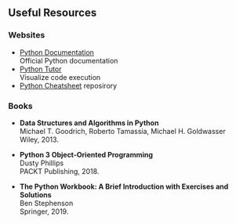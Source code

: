 ## Useful Resources

### Websites

- [Python Documentation](https://docs.python.org/3/) \
  Official Python documentation
- [Python Tutor](http://pythontutor.com/visualize.html#mode=edit) \
  Visualize code execution
- [Python Cheatsheet](https://github.com/gto76/python-cheatsheet.git) reposirory

### Books

- **Data Structures and Algorithms in Python**\
  Michael T. Goodrich, Roberto Tamassia, Michael H. Goldwasser\
  Wiley, 2013.
  
- **Python 3 Object-Oriented Programming**\
  Dusty Phillips\
  PACKT Publishing, 2018.

- **The Python Workbook: A Brief Introduction with Exercises and Solutions**\
  Ben Stephenson\
  Springer, 2019.
